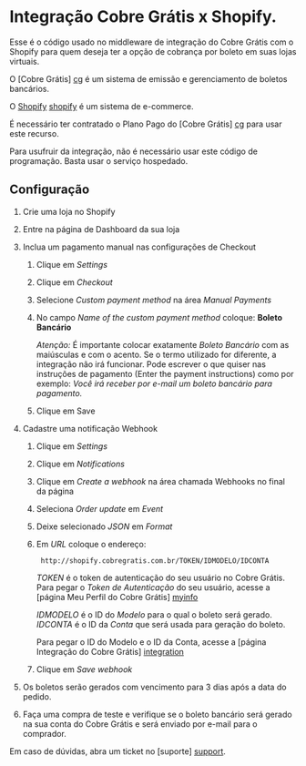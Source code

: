 # Integração Cobre Grátis x Shopify.

Esse é o código usado no middleware de integração do Cobre Grátis com o Shopify para quem deseja ter a opção de cobrança por boleto em suas lojas virtuais.

O [Cobre Grátis] [cg] é um sistema de emissão e gerenciamento de boletos bancários.

O [Shopify] [shopify] é um sistema de e-commerce.

É necessário ter contratado o Plano Pago do [Cobre Grátis] [cg] para usar este recurso.

Para usufruir da integração, não é necessário usar este código de programação. Basta usar o serviço hospedado.

## Configuração

1. Crie uma loja no Shopify

1. Entre na página de Dashboard da sua loja

1. Inclua um pagamento manual nas configurações de Checkout

	1. Clique em *Settings*

	1. Clique em *Checkout*

	1. Selecione *Custom payment method* na área *Manual Payments*

	1. No campo *Name of the custom payment method* coloque: **Boleto Bancário**

		*Atenção:* É importante colocar exatamente *Boleto Bancário* com as maiúsculas e com o acento.
		Se o termo utilizado for diferente, a integração não irá funcionar.
		Pode escrever o que quiser nas instruções de pagamento (Enter the payment instructions) como por exemplo:
		*Você irá receber por e-mail um boleto bancário para pagamento.*

	1. Clique em Save

1. Cadastre uma notificação Webhook

	1. Clique em *Settings*

	1. Clique em *Notifications*

	1. Clique em *Create a webhook* na área chamada Webhooks no final da página

	1. Seleciona *Order update* em *Event*

	1. Deixe selecionado *JSON* em *Format*

	1. Em *URL* coloque o endereço:

			http://shopify.cobregratis.com.br/TOKEN/IDMODELO/IDCONTA

		*TOKEN* é o token de autenticação do seu usuário no Cobre Grátis.
		Para pegar o *Token de Autenticação* do seu usuário, acesse a [página Meu Perfil do Cobre Grátis] [myinfo]

		*IDMODELO* é o ID do *Modelo* para o qual o boleto será gerado.
		*IDCONTA* é o ID da *Conta* que será usada para geração do boleto.

		Para pegar o ID do Modelo e o ID da Conta, acesse a [página Integração do Cobre Grátis] [integration]

	1. Clique em *Save webhook*

1. Os boletos serão gerados com vencimento para 3 dias após a data do pedido.

1. Faça uma compra de teste e verifique se o boleto bancário será gerado na sua conta do Cobre Grátis e será enviado por e-mail para o comprador.

Em caso de dúvidas, abra um ticket no [suporte] [support].

  [cg]: http://cobregratis.com.br
  [shopify]: http://shopify.com/?ref=cobregratis
  [integration]: https://app.cobregratis.com.br/integration
  [myinfo]: https://app.cobregratis.com.br/myinfo
  [support]: http://suporte.cobregratis.com.br